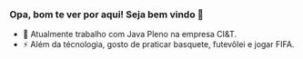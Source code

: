 ### Opa, bom te ver por aqui! Seja bem vindo 👋

- 🔭 Atualmente trabalho com Java Pleno na empresa CI&T.
- ⚡ Além da técnologia, gosto de praticar basquete, futevôlei e jogar FIFA.
